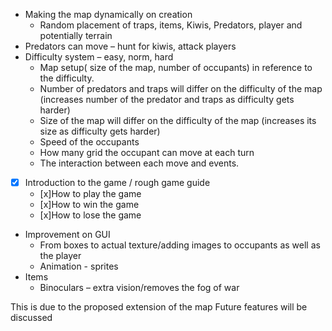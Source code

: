 - Making the map dynamically on creation
  * Random placement of traps, items, Kiwis, Predators, player and potentially terrain
- Predators can move – hunt for kiwis, attack players
- Difficulty system – easy, norm, hard
  * Map setup( size of the map, number of occupants) in reference to the difficulty.
  * Number of predators and traps will differ on the difficulty of the map (increases number of the predator and traps as difficulty gets harder)
  * Size of the map will differ on the difficulty of the map (increases its size as difficulty gets harder) 
  * Speed of the occupants  
  * How many grid the occupant can move at each turn 
  * The interaction between each move and events. 
- [x] Introduction to the game / rough game guide 
  * [x]How to play the game 
  * [x]How to win the game 
  * [x]How to lose the game 
- Improvement on GUI 
  * From boxes to actual texture/adding images to occupants as well as the player 
  * Animation - sprites 
- Items 
  * Binoculars – extra vision/removes the fog of war 

This is due to the proposed extension of the map 
Future features will be discussed 
